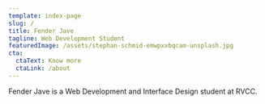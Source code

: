 ```yaml
---
template: index-page
slug: /
title: Fender Jave
tagline: Web Development Student
featuredImage: /assets/stephan-schmid-emwpxxbqcam-unsplash.jpg
cta:
  ctaText: Know more
  ctaLink: /about
---
```

Fender Jave is a Web Development and Interface Design student at RVCC.
